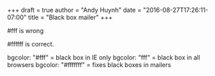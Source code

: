 +++
draft = true
author = "Andy Huynh"
date = "2016-08-27T17:26:11-07:00"
title = "Black box mailer"
+++

#fff is wrong

#ffffff is correct.

bgcolor: "#fff" = black box in IE only
bgcolor: "fff" = black box in all browsers
bgcolor: "#fffffff" = fixes black boxes in mailers
